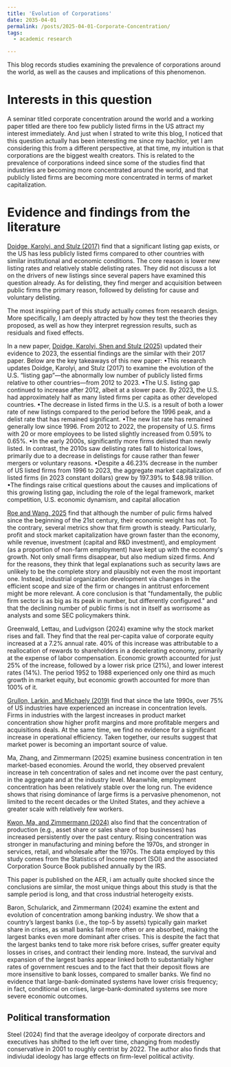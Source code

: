 ```yaml
---
title: 'Evolution of Corporations'
date: 2035-04-01
permalink: /posts/2025-04-01-Corporate-Concentration/
tags:
  - academic research

---
```


This blog records studies examining the prevalence of corporations around the world, as well as the causes and implications of this phenomenon.

Interests in this question
======

A seminar titled corporate concentration around the world and a working paper titled are there too few publicly listed firms in the US attract my interest immediately. And just when I strated to write this blog, I noticed that this question actually has been interesting me since my bachlor, yet I am considering this from a different perspective, at that time, my intuition is that corporations are the biggest wealth creators. This is related to the prevalence of corporations indeed since some of the studies find that industries are becoming more concentrated around the world, and that publicly listed firms are becoming more concentrated in terms of market capitalization.

Evidence and findings from the literature
======

[Doidge, Karolyi, and Stulz (2017)](https://www.sciencedirect.com/science/article/abs/pii/S0304405X1630232X) find that a significant listing gap exists, or the US has less publicly listed firms compared to other countries with similar institutional and economic conditions. The core reason is lower new listing rates and relatively stable delisting rates. They did not discuss a lot on the drivers of new listings since several papers have examined this question already. As for delisting, they find merger and acquisition between public firms the primary reason, followed by delisting for cause and voluntary delisting.

The most inspiring part of this study actually comes from research design. More specifically, I am deeply attracted by how they test the theories they proposed, as well as how they interpret regression results, such as residuals and fixed effects.


In a new paper, [Doidge, Karolyi, Shen and Stulz (2025)](https://onlinelibrary.wiley.com/doi/full/10.1111/fire.12439) updated their evidence to 2023, the essential findings are the similar with their 2017 paper. Below are the key takeaways of this new paper:
•This research updates Doidge, Karolyi, and Stulz (2017) to examine the evolution of the U.S. “listing gap”—the abnormally low number of publicly listed firms relative to other countries—from 2012 to 2023.
•The U.S. listing gap continued to increase after 2012, albeit at a slower pace. By 2023, the U.S. had approximately half as many listed firms per capita as other developed countries.
•The decrease in listed firms in the U.S. is a result of both a lower rate of new listings compared to the period before the 1996 peak, and a delist rate that has remained significant.
•The new list rate has remained generally low since 1996. From 2012 to 2022, the propensity of U.S. firms with 20 or more employees to be listed slightly increased from 0.59% to 0.65%.
•In the early 2000s, significantly more firms delisted than newly listed. In contrast, the 2010s saw delisting rates fall to historical lows, primarily due to a decrease in delistings for cause rather than fewer mergers or voluntary reasons.
•Despite a 46.23% decrease in the number of US listed firms from 1996 to 2023, the aggregate market capitalization of listed firms (in 2023 constant dollars) grew by 197.39% to $48.98 trillion.
•The findings raise critical questions about the causes and implications of this growing listing gap, including the role of the legal framework, market competition, U.S. economic dynamism, and capital allocation


[Roe and Wang, 2025](https://papers.ssrn.com/sol3/papers.cfm?abstract_id=4372070) find that although the number of pulic firms halved since the beginning of the 21st century, their economic weight has not. To the contrary, several metrics show that firm growth is steady. Particularly, profit and stock market capitalization have grown faster than the economy, while revenue, investment (capital and R&D investment), and employment (as a proportion of non-farm employment) have kept up with the economy's growth. Not only small firms disappear, but also medium sized firms. And for the reasons, they think that legal explanations such as security laws are unlikely to be the complete story and plausibly not even the most important one. Instead, industrial organization development via changes in the efficient scope and size of the firm or changes in antitrust enforcement might be more relevant. A core conclusion is that "fundamentally, the public firm sector is as big as its peak in number, but differently configured." and that the declining number of public firms is not in itself as worrisome as analysts and some SEC policymakers think.


Greenwald, Lettau, and Ludvigson (2024) examine why the stock market rises and fall. They find that the real per-capita value of corporate equity increased at a 7.2% annual rate. 40% of this increase was attributable to a reallocation of rewards to shareholders in a decelerating economy, primarily at the expense of labor compensation. Economic growth accounted for just 25% of the increase, followed by a lower risk price (21%), and lower interest rates (14%). The period 1952 to 1988 experienced only one third as much growth in market equity, but economic growth accounted for more than 100% of it.


[Grullon, Larkin, and Michaely (2019)](https://doi.org/10.1093/rof/rfz007) find that since the late 1990s, over 75% of US industries have experienced an increase in concentration levels. Firms in industries with the largest increases in product market concentration show higher profit margins and more profitable mergers and acquisitions deals. At the same time, we find no evidence for a significant increase in operational efficiency. Taken together, our results suggest that market power is becoming an important source of value.


Ma, Zhang, and Zimmermann (2025) examine business concentration in ten market-based economies. Around the world, they observed prevalent increase in teh concentration of sales and net income over the past century, in the aggregate and at the industry level. Meanwhile, employment
concentration has been relatively stable over the long run. The evidence shows that rising dominance of large firms is a pervasive phenomenon, not limited to the recent decades or the United States, and they achieve a greater scale with relatively few workers. 


[Kwon, Ma, and Zimmermann (2024)](https://www.aeaweb.org/articles?id=10.1257/aer.20220621) also find that the concentration of production (e.g., asset share or sales share of top businesses) has increased persistently over the past century. Rising concentration was stronger in manufacturing and mining
before the 1970s, and stronger in services, retail, and wholesale after the 1970s. The data employed by this study comes from the Statistics of Income report (SOI) and the associated Corporation Source Book published annually by the IRS.

This paper is published on the AER, i am actually quite shocked since the conclusions are similar, the most unique things about this study is that the sample period is long, and that cross industrial heterogeity exists.

Baron, Schularick, and Zimmermann (2024) examine the extent and evolution of concentration among banking industry. We show that a country’s largest banks (i.e., the top-5 by assets) typically gain market share in crises, as small banks fail more often or are absorbed, making the largest banks even more dominant after crises. This is despite the fact that the largest banks tend to take more risk before crises, suﬀer greater equity losses in crises, and contract their lending more. Instead, the survival and expansion of the largest banks appear linked both to substantially higher rates of government rescues and to the fact that their deposit flows are more insensitive to bank losses, compared to smaller banks. We find no evidence that large-bank-dominated systems have lower crisis frequency; in fact, conditional on crises, large-bank-dominated systems see more severe economic outcomes.



Political transformation
------
Steel (2024) find that the average ideolgoy of corporate directors and executives has shifted to the left over time, changing from modestly conservative in 2001 to roughly centrist by 2022. The author also finds that indiviudal ideology has large effects on firm-level political activity.














